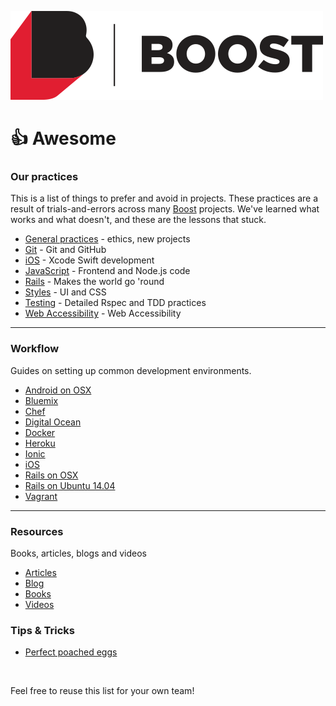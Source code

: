 ![Boost Logo](https://raw.githubusercontent.com/boost/awesome/master/images/logo.png)
# :thumbsup: Awesome

### Our practices
This is a list of things to prefer and avoid in projects. These practices are a result of trials-and-errors across many [Boost] projects. We've learned what works and what doesn't, and these are the lessons that stuck.

- [General practices](practices/) - ethics, new projects
- [Git](practices/git.md) - Git and GitHub
- [iOS](practices/ios.md) - Xcode Swift development
- [JavaScript](practices/javascript.md) - Frontend and Node.js code
- [Rails](practices/rails.md) - Makes the world go 'round
- [Styles](practices/design.md) - UI and CSS
- [Testing](practices/testing.md) - Detailed Rspec and TDD practices
- [Web Accessibility](practices/web-accessibility.md) - Web Accessibility

----

### Workflow
Guides on setting up common development environments.

- [Android on OSX](workflow/android-osx.md)
- [Bluemix](workflow/bluemix.md)
- [Chef](workflow/chef.md)
- [Digital Ocean](workflow/digitalocean.md)
- [Docker](workflow/docker.md)
- [Heroku](workflow/heroku.md)
- [Ionic](workflow/ionic.md)
- [iOS](workflow/ios.md)
- [Rails on OSX](workflow/rails-osx.md)
- [Rails on Ubuntu 14.04](workflow/rails-ubuntu1404.md)
- [Vagrant](workflow/vagrant.md)

----

### Resources
Books, articles, blogs and videos

- [Articles](resources/articles.md)
- [Blog](resources/blog.md)
- [Books](resources/books.md)
- [Videos](resources/videos.md)

### Tips & Tricks
- [Perfect poached eggs](https://raw.githubusercontent.com/boost/awesome/master/images/how%20to%20cook%20an%20egg.png)


[Boost]: http://boost.co.nz

<br>

Feel free to reuse this list for your own team!
